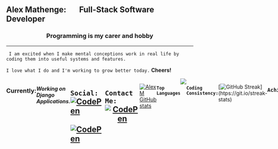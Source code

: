 <h2 > Alex Mathenge: &nbsp; &nbsp; &nbsp; <span text-align="center"> Full-Stack Software Developer </span> </h2> 


<h3 style="text-align:center;">Programming is my carer and hobby</h3>
<hr>

     I am excited when I make mental conceptions work in real life by coding them into useful systems and features.

```I love what I do and I'm working to grow better today.``` <b>Cheers!</b>

<div  style="display: flex;">
  <h3>Currently:</h3> <span> <h5>Working on Django Applications.</h5></span>
 

## ```Social:```  <a href="https://www.linkedin.com/in/alex-m-maina/"><img src="https://img.shields.io/badge/linkedin-430098?style=for-the-badge&logo=linkedin&logoColor=white" alt="CodePen" /></a>&nbsp; <a href="https://twitter.com/MainaAlexM"><img src="https://img.shields.io/badge/Twitter-d41838?style=for-the-badge&logo=twitter&logoColor=white" alt="CodePen" /></a>&nbsp;


## ```Contact Me:``` <a style="text-align:center;" href="mailto:arxmaina@gmail.com"><img src="https://img.shields.io/badge/gmail-d64528?style=for-the-badge&logo=gmail&logoColor=white" alt="CodePen" /></a>&nbsp;

  
 [![Alex M GitHub stats](https://github-readme-stats.vercel.app/api?username=Mathenge-alex&theme=dark&show_icons=true&count_private=true)](https://github.com/Mathenge-Alex/github-readme-stats)   
  
#### ```Top Languages```


  <a href="https://github.com/Mathenge-Alex/github-readme-stats">
  <img align="center" src="https://github-readme-stats.vercel.app/api/top-langs/?username=Mathenge-Alex&theme=dark" />
</a>


#### ```Coding Consistency:```

[![GitHub Streak](https://github-readme-streak-stats.herokuapp.com/?user=Mathenge-Alex&theme=highcontrast&layout=compact")](htps://git.io/streak-stats)


### ```Achievements:```

<span align="center">  
<img align="center" src="https://github-profile-trophy.vercel.app/?username=Mathenge-Alex&margin-w=20&margin-h=15" />

</span>
